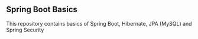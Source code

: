 ## Spring Boot Basics
This repository contains basics of Spring Boot, Hibernate, JPA (MySQL) and Spring Security
